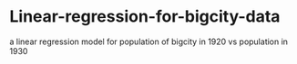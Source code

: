 # Linear-regression-for-bigcity-data
a linear regression model for population of bigcity in 1920 vs population in 1930
